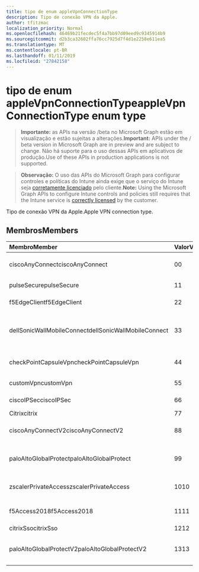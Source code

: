 ```yaml
---
title: tipo de enum appleVpnConnectionType
description: Tipo de conexão VPN da Apple.
author: tfitzmac
localization_priority: Normal
ms.openlocfilehash: 46469b21fecdec5f4a7bb97d09eed9c9345914b9
ms.sourcegitcommit: d2b3ca32602ffa76cc7925d7f4d1e2258e611ea5
ms.translationtype: MT
ms.contentlocale: pt-BR
ms.lasthandoff: 01/11/2019
ms.locfileid: "27842158"
---
```

# <a name="applevpnconnectiontype-enum-type"></a><span data-ttu-id="8e9b6-103">tipo de enum appleVpnConnectionType</span><span class="sxs-lookup"><span data-stu-id="8e9b6-103">appleVpnConnectionType enum type</span></span>

> <span data-ttu-id="8e9b6-104">**Importante:** as APIs na versão /beta no Microsoft Graph estão em visualização e estão sujeitas a alterações.</span><span class="sxs-lookup"><span data-stu-id="8e9b6-104">**Important:** APIs under the / beta version in Microsoft Graph are in preview and are subject to change.</span></span> <span data-ttu-id="8e9b6-105">Não há suporte para o uso dessas APIs em aplicativos de produção.</span><span class="sxs-lookup"><span data-stu-id="8e9b6-105">Use of these APIs in production applications is not supported.</span></span>

> <span data-ttu-id="8e9b6-106">**Observação:** O uso das APIs do Microsoft Graph para configurar controles e políticas do Intune ainda exige que o serviço do Intune seja [corretamente licenciado](https://go.microsoft.com/fwlink/?linkid=839381) pelo cliente.</span><span class="sxs-lookup"><span data-stu-id="8e9b6-106">**Note:** Using the Microsoft Graph APIs to configure Intune controls and policies still requires that the Intune service is [correctly licensed](https://go.microsoft.com/fwlink/?linkid=839381) by the customer.</span></span>

<span data-ttu-id="8e9b6-107">Tipo de conexão VPN da Apple.</span><span class="sxs-lookup"><span data-stu-id="8e9b6-107">Apple VPN connection type.</span></span>
## <a name="members"></a><span data-ttu-id="8e9b6-108">Membros</span><span class="sxs-lookup"><span data-stu-id="8e9b6-108">Members</span></span>
|<span data-ttu-id="8e9b6-109">Membro</span><span class="sxs-lookup"><span data-stu-id="8e9b6-109">Member</span></span>|<span data-ttu-id="8e9b6-110">Valor</span><span class="sxs-lookup"><span data-stu-id="8e9b6-110">Value</span></span>|<span data-ttu-id="8e9b6-111">Descrição</span><span class="sxs-lookup"><span data-stu-id="8e9b6-111">Description</span></span>|
|:---|:---|:---|
|<span data-ttu-id="8e9b6-112">ciscoAnyConnect</span><span class="sxs-lookup"><span data-stu-id="8e9b6-112">ciscoAnyConnect</span></span>|<span data-ttu-id="8e9b6-113">0</span><span class="sxs-lookup"><span data-stu-id="8e9b6-113">0</span></span>|<span data-ttu-id="8e9b6-114">AnyConnect da Cisco.</span><span class="sxs-lookup"><span data-stu-id="8e9b6-114">Cisco AnyConnect.</span></span>|
|<span data-ttu-id="8e9b6-115">pulseSecure</span><span class="sxs-lookup"><span data-stu-id="8e9b6-115">pulseSecure</span></span>|<span data-ttu-id="8e9b6-116">1</span><span class="sxs-lookup"><span data-stu-id="8e9b6-116">1</span></span>|<span data-ttu-id="8e9b6-117">Pulso seguro.</span><span class="sxs-lookup"><span data-stu-id="8e9b6-117">Pulse Secure.</span></span>|
|<span data-ttu-id="8e9b6-118">f5EdgeClient</span><span class="sxs-lookup"><span data-stu-id="8e9b6-118">f5EdgeClient</span></span>|<span data-ttu-id="8e9b6-119">2</span><span class="sxs-lookup"><span data-stu-id="8e9b6-119">2</span></span>|<span data-ttu-id="8e9b6-120">F5 Cliente de borda.</span><span class="sxs-lookup"><span data-stu-id="8e9b6-120">F5 Edge Client.</span></span>|
|<span data-ttu-id="8e9b6-121">dellSonicWallMobileConnect</span><span class="sxs-lookup"><span data-stu-id="8e9b6-121">dellSonicWallMobileConnect</span></span>|<span data-ttu-id="8e9b6-122">3</span><span class="sxs-lookup"><span data-stu-id="8e9b6-122">3</span></span>|<span data-ttu-id="8e9b6-123">Conexão do Dell SonicWALL Mobile.</span><span class="sxs-lookup"><span data-stu-id="8e9b6-123">Dell SonicWALL Mobile Connection.</span></span>|
|<span data-ttu-id="8e9b6-124">checkPointCapsuleVpn</span><span class="sxs-lookup"><span data-stu-id="8e9b6-124">checkPointCapsuleVpn</span></span>|<span data-ttu-id="8e9b6-125">4</span><span class="sxs-lookup"><span data-stu-id="8e9b6-125">4</span></span>|<span data-ttu-id="8e9b6-126">Verifique o ponto Cápsula VPN.</span><span class="sxs-lookup"><span data-stu-id="8e9b6-126">Check Point Capsule VPN.</span></span>|
|<span data-ttu-id="8e9b6-127">customVpn</span><span class="sxs-lookup"><span data-stu-id="8e9b6-127">customVpn</span></span>|<span data-ttu-id="8e9b6-128">5</span><span class="sxs-lookup"><span data-stu-id="8e9b6-128">5</span></span>|<span data-ttu-id="8e9b6-129">Sinalizador VPN.</span><span class="sxs-lookup"><span data-stu-id="8e9b6-129">Custom VPN.</span></span>|
|<span data-ttu-id="8e9b6-130">ciscoIPSec</span><span class="sxs-lookup"><span data-stu-id="8e9b6-130">ciscoIPSec</span></span>|<span data-ttu-id="8e9b6-131">6</span><span class="sxs-lookup"><span data-stu-id="8e9b6-131">6</span></span>|<span data-ttu-id="8e9b6-132">Cisco (IPSec).</span><span class="sxs-lookup"><span data-stu-id="8e9b6-132">Cisco (IPSec).</span></span>|
|<span data-ttu-id="8e9b6-133">Citrix</span><span class="sxs-lookup"><span data-stu-id="8e9b6-133">citrix</span></span>|<span data-ttu-id="8e9b6-134">7</span><span class="sxs-lookup"><span data-stu-id="8e9b6-134">7</span></span>|<span data-ttu-id="8e9b6-135">Citrix.</span><span class="sxs-lookup"><span data-stu-id="8e9b6-135">Citrix.</span></span>|
|<span data-ttu-id="8e9b6-136">ciscoAnyConnectV2</span><span class="sxs-lookup"><span data-stu-id="8e9b6-136">ciscoAnyConnectV2</span></span>|<span data-ttu-id="8e9b6-137">8</span><span class="sxs-lookup"><span data-stu-id="8e9b6-137">8</span></span>|<span data-ttu-id="8e9b6-138">V2 de AnyConnect da Cisco.</span><span class="sxs-lookup"><span data-stu-id="8e9b6-138">Cisco AnyConnect V2.</span></span>|
|<span data-ttu-id="8e9b6-139">paloAltoGlobalProtect</span><span class="sxs-lookup"><span data-stu-id="8e9b6-139">paloAltoGlobalProtect</span></span>|<span data-ttu-id="8e9b6-140">9</span><span class="sxs-lookup"><span data-stu-id="8e9b6-140">9</span></span>|<span data-ttu-id="8e9b6-141">GlobalProtect do Palo Alto redes.</span><span class="sxs-lookup"><span data-stu-id="8e9b6-141">Palo Alto Networks GlobalProtect.</span></span>|
|<span data-ttu-id="8e9b6-142">zscalerPrivateAccess</span><span class="sxs-lookup"><span data-stu-id="8e9b6-142">zscalerPrivateAccess</span></span>|<span data-ttu-id="8e9b6-143">10</span><span class="sxs-lookup"><span data-stu-id="8e9b6-143">10</span></span>|<span data-ttu-id="8e9b6-144">Acesso de privado Zscaler.</span><span class="sxs-lookup"><span data-stu-id="8e9b6-144">Zscaler Private Access.</span></span>|
|<span data-ttu-id="8e9b6-145">f5Access2018</span><span class="sxs-lookup"><span data-stu-id="8e9b6-145">f5Access2018</span></span>|<span data-ttu-id="8e9b6-146">11</span><span class="sxs-lookup"><span data-stu-id="8e9b6-146">11</span></span>|<span data-ttu-id="8e9b6-147">F5 2018 de acesso.</span><span class="sxs-lookup"><span data-stu-id="8e9b6-147">F5 Access 2018.</span></span>|
|<span data-ttu-id="8e9b6-148">citrixSso</span><span class="sxs-lookup"><span data-stu-id="8e9b6-148">citrixSso</span></span>|<span data-ttu-id="8e9b6-149">12</span><span class="sxs-lookup"><span data-stu-id="8e9b6-149">12</span></span>|<span data-ttu-id="8e9b6-150">Citrix Sso.</span><span class="sxs-lookup"><span data-stu-id="8e9b6-150">Citrix Sso.</span></span>|
|<span data-ttu-id="8e9b6-151">paloAltoGlobalProtectV2</span><span class="sxs-lookup"><span data-stu-id="8e9b6-151">paloAltoGlobalProtectV2</span></span>|<span data-ttu-id="8e9b6-152">13</span><span class="sxs-lookup"><span data-stu-id="8e9b6-152">13</span></span>|<span data-ttu-id="8e9b6-153">Palo Alto Networks GlobalProtect V2.</span><span class="sxs-lookup"><span data-stu-id="8e9b6-153">Palo Alto Networks GlobalProtect V2.</span></span>|





